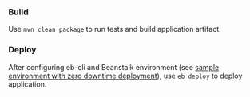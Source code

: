 ### Build
Use `mvn clean package` to run tests and build application artifact.

### Deploy
After configuring eb-cli and Beanstalk environment (see [sample environment with zero downtime deployment](https://github.com/bartlomiejmakarewicz/revolut-ops/blob/master/revolut-dev.env.yml)), use `eb deploy` to deploy application.
